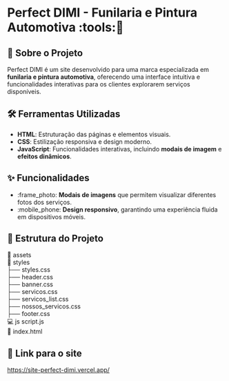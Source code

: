 # Perfect DIMI - Funilaria e Pintura Automotiva :tools::red_car:  

## :pushpin: Sobre o Projeto  
Perfect DIMI é um site desenvolvido para uma marca especializada em **funilaria e pintura automotiva**, oferecendo uma interface intuitiva e funcionalidades interativas para os clientes explorarem serviços disponíveis.  

## 🛠️ Ferramentas Utilizadas  
- **HTML**: Estruturação das páginas e elementos visuais.  
- **CSS**: Estilização responsiva e design moderno.  
- **JavaScript**: Funcionalidades interativas, incluindo **modais de imagem** e **efeitos dinâmicos**.  

## :sparkles: Funcionalidades    
- :frame_photo: **Modais de imagens** que permitem visualizar diferentes fotos dos serviços.  
- :mobile_phone: **Design responsivo**, garantindo uma experiência fluida em dispositivos móveis.  
 
## :open_file_folder: Estrutura do Projeto  
:file_folder: assets 
<br/>:file_folder: styles 
<br/>├── styles.css 
<br/>├── header.css 
<br/>├── banner.css 
<br/>├── servicos.css 
<br/>├── servicos_list.css 
<br/>├── nossos_servicos.css 
<br/>├── footer.css 
<br/> 💻 js script.js 
<br/>:page_facing_up: index.html

## :rocket: Link para o site 
https://site-perfect-dimi.vercel.app/
